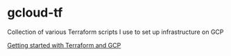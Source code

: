 # gcloud-tf

Collection of various Terraform scripts I use to set up infrastructure on GCP

[Getting started with Terraform and GCP](https://www.terraform.io/docs/providers/google/guides/getting_started.html)